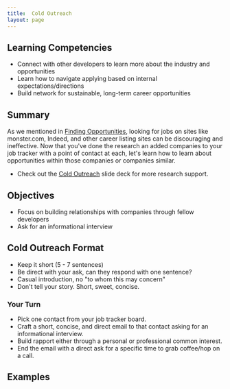```yaml
---
title:  Cold Outreach
layout: page
---
```



## Learning Competencies

- Connect with other developers to learn more about the industry and opportunities
- Learn how to navigate applying based on internal expectations/directions
- Build network for sustainable, long-term career opportunities

## Summary

As we mentioned in [Finding Opportunities](finding_opportunities.md), looking for jobs on sites like monster.com, Indeed, and other career listing sites can be discouraging and ineffective. Now that you've done the research an added companies to your job tracker with a point of contact at each, let's learn how to learn about opportunities within those companies or companies similar.

- Check out the [Cold Outreach](../files/cold_outreach_meg.key) slide deck for more research support.

## Objectives

- Focus on building relationships with companies through fellow developers
- Ask for an informational interview

## Cold Outreach Format

- Keep it short (5 - 7 sentences)
- Be direct with your ask, can they respond with one sentence?
- Casual introduction, no "to whom this may concern"
- Don't tell your story. Short, sweet, concise.

### Your Turn

- Pick one contact from your job tracker board.
- Craft a short, concise, and direct email to that contact asking for an informational interview.
- Build rapport either through a personal or professional common interest.
- End the email with a direct ask for a specific time to grab coffee/hop on a call.

## Examples


